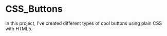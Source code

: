 # CSS_Buttons
In this project, I've created different types of cool buttons using plain CSS with HTML5.
